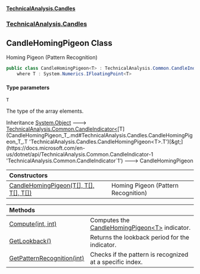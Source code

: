 #### [TechnicalAnalysis.Candles](Atypical.TechnicalAnalysis.Candles.md 'Atypical.TechnicalAnalysis.Candles')
### [TechnicalAnalysis.Candles](Atypical.TechnicalAnalysis.Candles.md#TechnicalAnalysis.Candles 'TechnicalAnalysis.Candles')

## CandleHomingPigeon<T> Class

Homing Pigeon (Pattern Recognition)

```csharp
public class CandleHomingPigeon<T> : TechnicalAnalysis.Common.CandleIndicator<T>
    where T : System.Numerics.IFloatingPoint<T>
```
#### Type parameters

<a name='TechnicalAnalysis.Candles.CandleHomingPigeon_T_.T'></a>

`T`

The type of the array elements.

Inheritance [System.Object](https://docs.microsoft.com/en-us/dotnet/api/System.Object 'System.Object') &#129106; [TechnicalAnalysis.Common.CandleIndicator&lt;](https://docs.microsoft.com/en-us/dotnet/api/TechnicalAnalysis.Common.CandleIndicator-1 'TechnicalAnalysis.Common.CandleIndicator`1')[T](CandleHomingPigeon_T_.md#TechnicalAnalysis.Candles.CandleHomingPigeon_T_.T 'TechnicalAnalysis.Candles.CandleHomingPigeon<T>.T')[&gt;](https://docs.microsoft.com/en-us/dotnet/api/TechnicalAnalysis.Common.CandleIndicator-1 'TechnicalAnalysis.Common.CandleIndicator`1') &#129106; CandleHomingPigeon<T>

| Constructors | |
| :--- | :--- |
| [CandleHomingPigeon(T[], T[], T[], T[])](CandleHomingPigeon_T_.CandleHomingPigeon(T[],T[],T[],T[]).md 'TechnicalAnalysis.Candles.CandleHomingPigeon<T>.CandleHomingPigeon(T[], T[], T[], T[])') | Homing Pigeon (Pattern Recognition) |

| Methods | |
| :--- | :--- |
| [Compute(int, int)](CandleHomingPigeon_T_.Compute(int,int).md 'TechnicalAnalysis.Candles.CandleHomingPigeon<T>.Compute(int, int)') | Computes the [CandleHomingPigeon&lt;T&gt;](CandleHomingPigeon_T_.md 'TechnicalAnalysis.Candles.CandleHomingPigeon<T>') indicator. |
| [GetLookback()](CandleHomingPigeon_T_.GetLookback().md 'TechnicalAnalysis.Candles.CandleHomingPigeon<T>.GetLookback()') | Returns the lookback period for the indicator. |
| [GetPatternRecognition(int)](CandleHomingPigeon_T_.GetPatternRecognition(int).md 'TechnicalAnalysis.Candles.CandleHomingPigeon<T>.GetPatternRecognition(int)') | Checks if the pattern is recognized at a specific index. |
